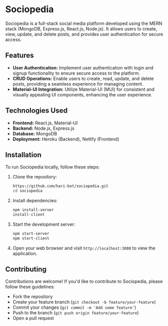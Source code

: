 # Sociopedia

Sociopedia is a full-stack social media platform developed using the MERN stack (MongoDB, Express.js, React.js, Node.js). It allows users to create, view, update, and delete posts, and provides user authentication for secure access.

## Features

- **User Authentication:** Implement user authentication with login and signup functionality to ensure secure access to the platform.
- **CRUD Operations:** Enable users to create, read, update, and delete posts, providing a seamless experience for managing content.
- **Material-UI Integration:** Utilize Material-UI (MUI) for consistent and visually appealing UI components, enhancing the user experience.

## Technologies Used

- **Frontend:** React.js, Material-UI
- **Backend:** Node.js, Express.js
- **Database:** MongoDB
- **Deployment:** Heroku (Backend), Netlify (Frontend)

## Installation

To run Sociopedia locally, follow these steps:

1. Clone the repository:

   ```bash
   https://github.com/hari-bot/sociopedia.git
   cd sociopedia
   ```

2. Install dependencies:

   ```bash
   npm install-server
   install-client
   
   ```

3. Start the development server:

   ```bash
   npm start-server
   npm start-client
   
   ```

4. Open your web browser and visit `http://localhost:3000` to view the application.

## Contributing

Contributions are welcome! If you'd like to contribute to Sociopedia, please follow these guidelines:

- Fork the repository
- Create your feature branch (`git checkout -b feature/your-feature`)
- Commit your changes (`git commit -m 'Add some feature'`)
- Push to the branch (`git push origin feature/your-feature`)
- Open a pull request


